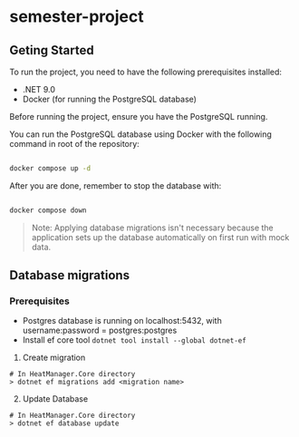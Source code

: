 # semester-project

## Geting Started

To run the project, you need to have the following prerequisites installed:

- .NET 9.0
- Docker (for running the PostgreSQL database)

Before running the project, ensure you have the PostgreSQL running.

You can run the PostgreSQL database using Docker with the following command in root of the repository:
```bash

docker compose up -d
```

After you are done, remember to stop the database with:
```bash

docker compose down
```

> Note: Applying database migrations isn't necessary because the application sets up the database automatically on first run with mock data.

## Database migrations

### Prerequisites
- Postgres database is running on localhost:5432, with username:password = postgres:postgres
- Install ef core tool `dotnet tool install --global dotnet-ef`

1. Create migration 

```
# In HeatManager.Core directory
> dotnet ef migrations add <migration name>
```

2. Update Database

```
# In HeatManager.Core directory
> dotnet ef database update
```